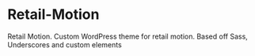 # Retail-Motion
Retail Motion. Custom WordPress theme for retail motion. Based off Sass, Underscores and custom elements 
